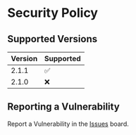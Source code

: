 # Security Policy

## Supported Versions

| Version | Supported          |
| ------- | ------------------ |
| 2.1.1   | :white_check_mark: |
| 2.1.0   | :x:                |

## Reporting a Vulnerability

Report a Vulnerability in the [Issues](https://github.com/pittica/gatsby-plugin-cookiehub/issues) board.
